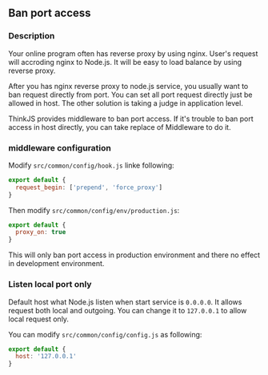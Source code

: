 ## Ban port access


### Description

Your online program often has reverse proxy by using nginx. User's request will accroding nginx to Node.js. It will be easy to load balance by using reverse proxy.

After you has nginx reverse proxy to node.js service, you usually want to ban request directly from port. You can set all port request directly just be allowed in host. The other solution is taking a judge in application level.

ThinkJS provides middleware to ban port access. If it's trouble to ban port access in host directly, you can take replace of Middleware to do it.

### middleware configuration

Modify `src/common/config/hook.js` linke following:

```js
export default {
  request_begin: ['prepend', 'force_proxy']
}
```

Then modify `src/common/config/env/production.js`:

```js
export default {
  proxy_on: true
}
```

This will only ban port access in production environment and there no effect in development environment.

### Listen local port only

Default host what Node.js listen when start service is `0.0.0.0`. It allows request both local and outgoing. You can change it to `127.0.0.1` to allow local request only.

You can modify `src/common/config/config.js` as following:

```js
export default {
  host: '127.0.0.1'
}
```
